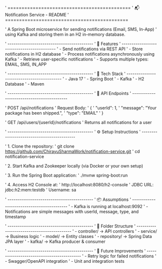 ' ============================================
' 📬 Notification Service - README
' ============================================

' A Spring Boot microservice for sending notifications (Email, SMS, In-App)
' using Kafka and storing them in an H2 in-memory database.

' --------------------------------------------
' 🚀 Features
' --------------------------------------------
' - Send notifications via REST API
' - Store notifications in H2 database
' - Process notifications asynchronously using Kafka
' - Retrieve user-specific notifications
' - Supports multiple types: EMAIL, SMS, IN_APP

' --------------------------------------------
' 🔧 Tech Stack
' --------------------------------------------
' - Java 17
' - Spring Boot
' - Kafka
' - H2 Database
' - Maven

' --------------------------------------------
' 📡 API Endpoints
' --------------------------------------------

' POST /api/notifications
' Request Body:
' {
'   "userId": 1,
'   "message": "Your package has been shipped.",
'   "type": "EMAIL"
' }

' GET /api/users/{userId}/notifications
' Returns all notifications for a user

' --------------------------------------------
' ⚙️ Setup Instructions
' --------------------------------------------

' 1. Clone the repository:
'    git clone https://github.com/ChirayuSharmaWork/notification-service.git
'    cd notification-service

' 2. Start Kafka and Zookeeper locally (via Docker or your own setup)

' 3. Run the Spring Boot application:
'    ./mvnw spring-boot:run

' 4. Access H2 Console at:
'    http://localhost:8080/h2-console
'    JDBC URL: jdbc:h2:mem:testdb
'    Username: sa

' --------------------------------------------
' 📦 Assumptions
' --------------------------------------------
' - Kafka is running at localhost:9092
' - Notifications are simple messages with userId, message, type, and timestamp

' --------------------------------------------
' 📁 Folder Structure
' --------------------------------------------
' - controller/     → API controllers
' - service/        → Business logic
' - model/          → Entity classes
' - repository/     → Spring Data JPA layer
' - kafka/          → Kafka producer & consumer

' --------------------------------------------
' 🧪 Future Improvements
' --------------------------------------------
' - Retry logic for failed notifications
' - Swagger/OpenAPI integration
' - Unit and integration tests
